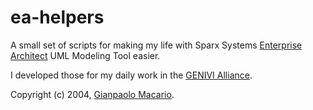 ea-helpers
==========

A small set of scripts for making my life with Sparx Systems [Enterprise Architect](http://www.sparxsystems.com.au/) UML Modeling Tool easier.

I developed those for my daily work in the [GENIVI Alliance](http://www.genivi.org/).

Copyright (c) 2004, [Gianpaolo Macario](https://github.com/gmacario).
